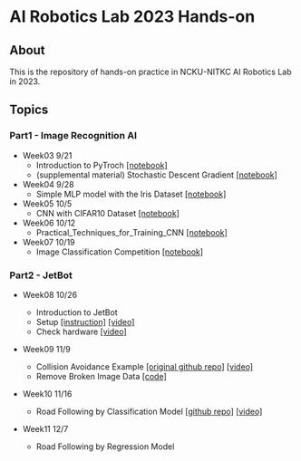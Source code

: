 # AI Robotics Lab 2023 Hands-on
## About
This is the repository of hands-on practice in NCKU-NITKC AI Robotics Lab in 2023.

## Topics
### Part1 - Image Recognition AI

- Week03 9/21
  - Introduction to PyTroch [[notebook]](https://colab.research.google.com/github/naoya1110/al_robotics_lab_2023_hands_on/blob/main/Week03_Introduction_to_PyTorch.ipynb)
  - (supplemental material) Stochastic Descent Gradient [[notebook]](https://colab.research.google.com/github/naoya1110/al_robotics_lab_2023_hands_on/blob/main/Week03_supplemental_PyTorch_Simple_Linear_Regression_Example.ipynb)
- Week04 9/28
  - Simple MLP model with the Iris Dataset [[notebook]](https://colab.research.google.com/github/naoya1110/al_robotics_lab_2023_hands_on/blob/main/Week04_Simple_MLP_Model_with_the_Iris_Dataset.ipynb)
- Week05 10/5
  - CNN with CIFAR10 Dataset [[notebook]](https://colab.research.google.com/github/naoya1110/al_robotics_lab_2023_hands_on/blob/main/Week05_Convolutional_Neural_Network_with_CIFAR10_Dataset.ipynb)
- Week06 10/12
  - Practical_Techniques_for_Training_CNN [[notebook]](https://github.com/naoya1110/ai_robotics_lab_2023_hands_on/blob/main/Week06_Practical_Techniques_for_Training_CNN.ipynb)
- Week07 10/19
  - Image Classification Competition [[notebook]](https://github.com/naoya1110/ai_robotics_lab_2023_hands_on/blob/main/Week07_Image_Classification_Competition.ipynb)


### Part2 - JetBot
- Week08 10/26
  - Introduction to JetBot
  - Setup [[instruction]](https://github.com/naoya1110/ai_robotics_lab_2023_hands_on/blob/main/Week08_Jetbot_Software_Setup.md) [[video]](https://youtu.be/Si-kh8yqQHo)
  - Check hardware [[video]](https://youtu.be/77WQfj6HOIg)
 
- Week09 11/9
  - Collision Avoidance Example [[original github repo]](https://github.com/NVIDIA-AI-IOT/jetbot/tree/master/notebooks/collision_avoidance) [[video]](https://youtu.be/LzrU6e_S4yE)
  - Remove Broken Image Data [[code]](https://github.com/naoya1110/ai_robotics_lab_2023_hands_on/blob/main/remove_bloken_img_data.md)

- Week10 11/16
  - Road Following by Classification Model [[github repo]](https://github.com/naoya1110/road_following_by_classification) [[video]](https://youtu.be/96u4DM-cjkE)
 
- Week11 12/7
  - Road Following by Regression Model
